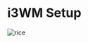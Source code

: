 # i3WM Setup

![rice](https://github.com/user-attachments/assets/1d34f222-3612-45cf-ab72-09f46f3a243b)
